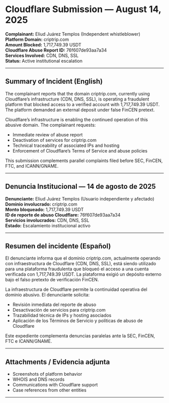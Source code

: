 # Cloudflare Submission — August 14, 2025  
**Complainant:** Eliud Juárez Templos (Independent whistleblower)  
**Platform Domain:** criptrip.com  
**Amount Blocked:** 1,717,749.39 USDT  
**Cloudflare Abuse Report ID:** 76f607de93aa7a34  
**Services Involved:** CDN, DNS, SSL  
**Status:** Active institutional escalation

---

## Summary of Incident (English)

The complainant reports that the domain criptrip.com, currently using Cloudflare’s infrastructure (CDN, DNS, SSL), is operating a fraudulent platform that blocked access to a verified account with 1,717,749.39 USDT. The platform demanded an external deposit under false FinCEN pretext.

Cloudflare’s infrastructure is enabling the continued operation of this abusive domain. The complainant requests:

- Immediate review of abuse report  
- Deactivation of services for criptrip.com  
- Technical traceability of associated IPs and hosting  
- Enforcement of Cloudflare’s Terms of Service and abuse policies

This submission complements parallel complaints filed before SEC, FinCEN, FTC, and ICANN/GNAME.

---

## Denuncia Institucional — 14 de agosto de 2025  
**Denunciante:** Eliud Juárez Templos (Usuario independiente y afectado)  
**Dominio involucrado:** criptrip.com  
**Monto bloqueado:** 1,717,749.39 USDT  
**ID de reporte de abuso Cloudflare:** 76f607de93aa7a34  
**Servicios involucrados:** CDN, DNS, SSL  
**Estado:** Escalamiento institucional activo

---

## Resumen del incidente (Español)

El denunciante informa que el dominio criptrip.com, actualmente operando con infraestructura de Cloudflare (CDN, DNS, SSL), está siendo utilizado para una plataforma fraudulenta que bloqueó el acceso a una cuenta verificada con 1,717,749.39 USDT. La plataforma exigió un depósito externo bajo el falso pretexto de verificación FinCEN.

La infraestructura de Cloudflare permite la continuidad operativa del dominio abusivo. El denunciante solicita:

- Revisión inmediata del reporte de abuso  
- Desactivación de servicios para criptrip.com  
- Trazabilidad técnica de IPs y hosting asociados  
- Aplicación de los Términos de Servicio y políticas de abuso de Cloudflare

Este expediente complementa denuncias paralelas ante la SEC, FinCEN, FTC e ICANN/GNAME.

---

## Attachments / Evidencia adjunta

- Screenshots of platform behavior  
- WHOIS and DNS records  
- Communications with Cloudflare support  
- Case references from other entities

---
